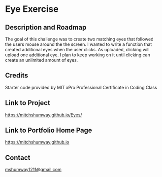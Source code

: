 # Eye Exercise

## Description and Roadmap

The goal of this challenge was to create two matching eyes that followed the users mouse around the the screen. I wanted to write a function that created additional eyes when the user clicks. As uploaded, clicking will upload one additional eye. I plan to keep working on it until clicking can create an unlimited amount of eyes.

## Credits

Starter code provided by MIT xPro Professional Certificate in Coding Class

## Link to Project

https://mitchshumway.github.io/Eyes/

## Link to Portfolio Home Page

https://mitchshumway.github.io

## Contact

mshumway1211@gmail.com
